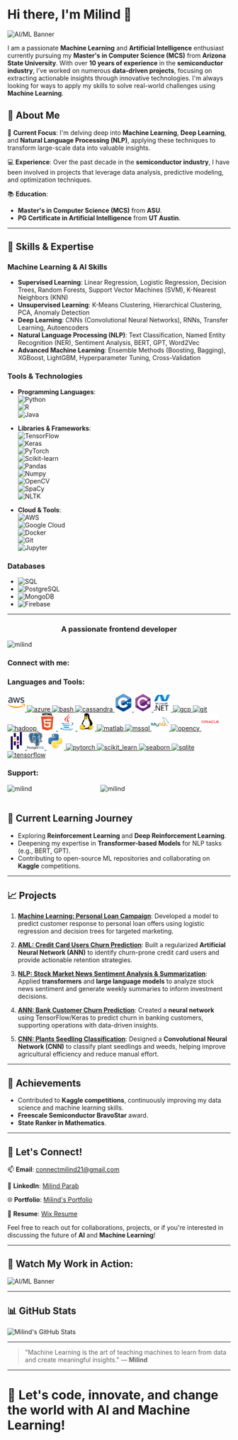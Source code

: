 # Hi there, I'm Milind 👋

![AI/ML Banner](https://media.giphy.com/media/iIGT8Y1rOYhBpdHh1C/giphy.gif)

I am a passionate **Machine Learning** and **Artificial Intelligence** enthusiast currently pursuing my **Master's in Computer Science (MCS)** from **Arizona State University**. With over **10 years of experience** in the **semiconductor industry**, I've worked on numerous **data-driven projects**, focusing on extracting actionable insights through innovative technologies. I'm always looking for ways to apply my skills to solve real-world challenges using **Machine Learning**.

## 🚀 About Me

🔬 **Current Focus**: I'm delving deep into **Machine Learning**, **Deep Learning**, and **Natural Language Processing (NLP)**, applying these techniques to transform large-scale data into valuable insights.

💻 **Experience**: Over the past decade in the **semiconductor industry**, I have been involved in projects that leverage data analysis, predictive modeling, and optimization techniques.

📚 **Education**:  
- **Master's in Computer Science (MCS)** from **ASU**.  
- **PG Certificate in Artificial Intelligence** from **UT Austin**.

---

## 🧠 Skills & Expertise

### **Machine Learning & AI Skills**

- **Supervised Learning**: Linear Regression, Logistic Regression, Decision Trees, Random Forests, Support Vector Machines (SVM), K-Nearest Neighbors (KNN)
- **Unsupervised Learning**: K-Means Clustering, Hierarchical Clustering, PCA, Anomaly Detection
- **Deep Learning**: CNNs (Convolutional Neural Networks), RNNs, Transfer Learning, Autoencoders
- **Natural Language Processing (NLP)**: Text Classification, Named Entity Recognition (NER), Sentiment Analysis, BERT, GPT, Word2Vec
- **Advanced Machine Learning**: Ensemble Methods (Boosting, Bagging), XGBoost, LightGBM, Hyperparameter Tuning, Cross-Validation

### **Tools & Technologies**

- **Programming Languages**:  
  ![Python](https://img.shields.io/badge/python-3776AB?style=for-the-badge&logo=python&logoColor=white)  
  ![R](https://img.shields.io/badge/R-276DC3?style=for-the-badge&logo=r&logoColor=white)  
  ![Java](https://img.shields.io/badge/Java-007396?style=for-the-badge&logo=java&logoColor=white)
  
- **Libraries & Frameworks**:  
  ![TensorFlow](https://img.shields.io/badge/TensorFlow-FF6F00?style=for-the-badge&logo=tensorflow&logoColor=white)  
  ![Keras](https://img.shields.io/badge/Keras-D00000?style=for-the-badge&logo=keras&logoColor=white)  
  ![PyTorch](https://img.shields.io/badge/PyTorch-EE4C2C?style=for-the-badge&logo=pytorch&logoColor=white)  
  ![Scikit-learn](https://img.shields.io/badge/Scikit--learn-F7931E?style=for-the-badge&logo=scikit-learn&logoColor=white)  
  ![Pandas](https://img.shields.io/badge/Pandas-150458?style=for-the-badge&logo=pandas&logoColor=white)  
  ![Numpy](https://img.shields.io/badge/Numpy-013243?style=for-the-badge&logo=numpy&logoColor=white)  
  ![OpenCV](https://img.shields.io/badge/OpenCV-5C3EE8?style=for-the-badge&logo=opencv&logoColor=white)  
  ![SpaCy](https://img.shields.io/badge/SpaCy-2C3E50?style=for-the-badge&logo=spacy&logoColor=white)  
  ![NLTK](https://img.shields.io/badge/NLTK-4C1A50?style=for-the-badge&logo=nltk&logoColor=white)
  
- **Cloud & Tools**:  
  ![AWS](https://img.shields.io/badge/AWS-232F3E?style=for-the-badge&logo=amazonaws&logoColor=white)  
  ![Google Cloud](https://img.shields.io/badge/Google_Cloud-4285F4?style=for-the-badge&logo=googlecloud&logoColor=white)  
  ![Docker](https://img.shields.io/badge/Docker-2496ED?style=for-the-badge&logo=docker&logoColor=white)  
  ![Git](https://img.shields.io/badge/Git-F05032?style=for-the-badge&logo=git&logoColor=white)  
  ![Jupyter](https://img.shields.io/badge/Jupyter-F37626?style=for-the-badge&logo=jupyter&logoColor=white)
  
### **Databases**

- ![SQL](https://img.shields.io/badge/SQL-4479A1?style=for-the-badge&logo=sqlite&logoColor=white)
- ![PostgreSQL](https://img.shields.io/badge/PostgreSQL-316192?style=for-the-badge&logo=postgresql&logoColor=white)
- ![MongoDB](https://img.shields.io/badge/MongoDB-4EA94B?style=for-the-badge&logo=mongodb&logoColor=white)
- ![Firebase](https://img.shields.io/badge/Firebase-FFCA28?style=for-the-badge&logo=firebase&logoColor=black)

---
<h3 align="center">A passionate frontend developer</h3>

<p align="left"> <img src="https://komarev.com/ghpvc/?username=milind&label=Profile%20views&color=0e75b6&style=flat" alt="milind" /> </p>

<h3 align="left">Connect with me:</h3>
<p align="left">
</p>

<h3 align="left">Languages and Tools:</h3>
<p align="left"> <a href="https://aws.amazon.com" target="_blank" rel="noreferrer"> <img src="https://raw.githubusercontent.com/devicons/devicon/master/icons/amazonwebservices/amazonwebservices-original-wordmark.svg" alt="aws" width="40" height="40"/> </a> <a href="https://azure.microsoft.com/en-in/" target="_blank" rel="noreferrer"> <img src="https://www.vectorlogo.zone/logos/microsoft_azure/microsoft_azure-icon.svg" alt="azure" width="40" height="40"/> </a> <a href="https://www.gnu.org/software/bash/" target="_blank" rel="noreferrer"> <img src="https://www.vectorlogo.zone/logos/gnu_bash/gnu_bash-icon.svg" alt="bash" width="40" height="40"/> </a> <a href="https://cassandra.apache.org/" target="_blank" rel="noreferrer"> <img src="https://www.vectorlogo.zone/logos/apache_cassandra/apache_cassandra-icon.svg" alt="cassandra" width="40" height="40"/> </a> <a href="https://www.w3schools.com/cpp/" target="_blank" rel="noreferrer"> <img src="https://raw.githubusercontent.com/devicons/devicon/master/icons/cplusplus/cplusplus-original.svg" alt="cplusplus" width="40" height="40"/> </a> <a href="https://www.w3schools.com/cs/" target="_blank" rel="noreferrer"> <img src="https://raw.githubusercontent.com/devicons/devicon/master/icons/csharp/csharp-original.svg" alt="csharp" width="40" height="40"/> </a> <a href="https://dotnet.microsoft.com/" target="_blank" rel="noreferrer"> <img src="https://raw.githubusercontent.com/devicons/devicon/master/icons/dot-net/dot-net-original-wordmark.svg" alt="dotnet" width="40" height="40"/> </a> <a href="https://cloud.google.com" target="_blank" rel="noreferrer"> <img src="https://www.vectorlogo.zone/logos/google_cloud/google_cloud-icon.svg" alt="gcp" width="40" height="40"/> </a> <a href="https://git-scm.com/" target="_blank" rel="noreferrer"> <img src="https://www.vectorlogo.zone/logos/git-scm/git-scm-icon.svg" alt="git" width="40" height="40"/> </a> <a href="https://hadoop.apache.org/" target="_blank" rel="noreferrer"> <img src="https://www.vectorlogo.zone/logos/apache_hadoop/apache_hadoop-icon.svg" alt="hadoop" width="40" height="40"/> </a> <a href="https://www.w3.org/html/" target="_blank" rel="noreferrer"> <img src="https://raw.githubusercontent.com/devicons/devicon/master/icons/html5/html5-original-wordmark.svg" alt="html5" width="40" height="40"/> </a> <a href="https://www.java.com" target="_blank" rel="noreferrer"> <img src="https://raw.githubusercontent.com/devicons/devicon/master/icons/java/java-original.svg" alt="java" width="40" height="40"/> </a> <a href="https://www.linux.org/" target="_blank" rel="noreferrer"> <img src="https://raw.githubusercontent.com/devicons/devicon/master/icons/linux/linux-original.svg" alt="linux" width="40" height="40"/> </a> <a href="https://www.mathworks.com/" target="_blank" rel="noreferrer"> <img src="https://upload.wikimedia.org/wikipedia/commons/2/21/Matlab_Logo.png" alt="matlab" width="40" height="40"/> </a> <a href="https://www.microsoft.com/en-us/sql-server" target="_blank" rel="noreferrer"> <img src="https://www.svgrepo.com/show/303229/microsoft-sql-server-logo.svg" alt="mssql" width="40" height="40"/> </a> <a href="https://www.mysql.com/" target="_blank" rel="noreferrer"> <img src="https://raw.githubusercontent.com/devicons/devicon/master/icons/mysql/mysql-original-wordmark.svg" alt="mysql" width="40" height="40"/> </a> <a href="https://opencv.org/" target="_blank" rel="noreferrer"> <img src="https://www.vectorlogo.zone/logos/opencv/opencv-icon.svg" alt="opencv" width="40" height="40"/> </a> <a href="https://www.oracle.com/" target="_blank" rel="noreferrer"> <img src="https://raw.githubusercontent.com/devicons/devicon/master/icons/oracle/oracle-original.svg" alt="oracle" width="40" height="40"/> </a> <a href="https://pandas.pydata.org/" target="_blank" rel="noreferrer"> <img src="https://raw.githubusercontent.com/devicons/devicon/2ae2a900d2f041da66e950e4d48052658d850630/icons/pandas/pandas-original.svg" alt="pandas" width="40" height="40"/> </a> <a href="https://www.postgresql.org" target="_blank" rel="noreferrer"> <img src="https://raw.githubusercontent.com/devicons/devicon/master/icons/postgresql/postgresql-original-wordmark.svg" alt="postgresql" width="40" height="40"/> </a> <a href="https://www.python.org" target="_blank" rel="noreferrer"> <img src="https://raw.githubusercontent.com/devicons/devicon/master/icons/python/python-original.svg" alt="python" width="40" height="40"/> </a> <a href="https://pytorch.org/" target="_blank" rel="noreferrer"> <img src="https://www.vectorlogo.zone/logos/pytorch/pytorch-icon.svg" alt="pytorch" width="40" height="40"/> </a> <a href="https://scikit-learn.org/" target="_blank" rel="noreferrer"> <img src="https://upload.wikimedia.org/wikipedia/commons/0/05/Scikit_learn_logo_small.svg" alt="scikit_learn" width="40" height="40"/> </a> <a href="https://seaborn.pydata.org/" target="_blank" rel="noreferrer"> <img src="https://seaborn.pydata.org/_images/logo-mark-lightbg.svg" alt="seaborn" width="40" height="40"/> </a> <a href="https://www.sqlite.org/" target="_blank" rel="noreferrer"> <img src="https://www.vectorlogo.zone/logos/sqlite/sqlite-icon.svg" alt="sqlite" width="40" height="40"/> </a> <a href="https://www.tensorflow.org" target="_blank" rel="noreferrer"> <img src="https://www.vectorlogo.zone/logos/tensorflow/tensorflow-icon.svg" alt="tensorflow" width="40" height="40"/> </a> </p>

<h3 align="left">Support:</h3>
<p><a href="https://www.buymeacoffee.com/milind"> <img align="left" src="https://cdn.buymeacoffee.com/buttons/v2/default-yellow.png" height="50" width="210" alt="milind" /></a><a href="https://ko-fi.com/milind"> <img align="left" src="https://cdn.ko-fi.com/cdn/kofi3.png?v=3" height="50" width="210" alt="milind" /></a></p><br><br>


## 🌱 Current Learning Journey

- Exploring **Reinforcement Learning** and **Deep Reinforcement Learning**.
- Deepening my expertise in **Transformer-based Models** for NLP tasks (e.g., BERT, GPT).
- Contributing to open-source ML repositories and collaborating on **Kaggle** competitions.

---

## 📈 Projects

1. **[Machine Learning: Personal Loan Campaign](https://github.com/connectmilind21/Machine-Learning-Personal-Loan-Campaign)**: Developed a model to predict customer response to personal loan offers using logistic regression and decision trees for targeted marketing.

2. **[AML: Credit Card Users Churn Prediction](https://github.com/connectmilind21/AML-Credit-Card-Users-Churn-Prediction)**: Built a regularized **Artificial Neural Network (ANN)** to identify churn-prone credit card users and provide actionable retention strategies.

3. **[NLP: Stock Market News Sentiment Analysis & Summarization](https://github.com/connectmilind21/NLP-Stock-Market-News-Sentiment-Analysis-and-Summarization)**: Applied **transformers** and **large language models** to analyze stock news sentiment and generate weekly summaries to inform investment decisions.

4. **[ANN: Bank Customer Churn Prediction](https://github.com/connectmilind21/ANN-Bank-Customer-Churn-Prediction)**: Created a **neural network** using TensorFlow/Keras to predict churn in banking customers, supporting operations with data-driven insights.

5. **[CNN: Plants Seedling Classification](https://github.com/connectmilind21/CNN-Plants-Seedling-Classification)**: Designed a **Convolutional Neural Network (CNN)** to classify plant seedlings and weeds, helping improve agricultural efficiency and reduce manual effort.

---

## 🌟 Achievements

- Contributed to **Kaggle competitions**, continuously improving my data science and machine learning skills.
- **Freescale Semiconductor BravoStar** award.
- **State Ranker in Mathematics**.

---

## 🤖 Let's Connect!

📫 **Email**: [connectmilind21@gmail.com](mailto:milind@example.com)

🔗 **LinkedIn**: [Milind Parab](https://www.linkedin.com/in/milindparab/)

🌐 **Portfolio**: [Milind's Portfolio](https://olympus.mygreatlearning.com/eportfolio)

💼 **Resume**: [Wix Resume](https://milindparab.wixsite.com/profile/resume)

Feel free to reach out for collaborations, projects, or if you're interested in discussing the future of **AI** and **Machine Learning**!

---

## 🎥 Watch My Work in Action:

![AI/ML Banner](https://media.giphy.com/media/lkdIhnHHnFma6xvICt/giphy.gif)


---

## 📊 GitHub Stats

![Milind's GitHub Stats](https://github-readme-stats.vercel.app/api?username=milind&show_icons=true&hide_title=true&hide=prs&count_private=true&theme=tokyonight)

---

> "Machine Learning is the art of teaching machines to learn from data and create meaningful insights." — **Milind**

---

# 🚀 Let's code, innovate, and change the world with AI and Machine Learning!
